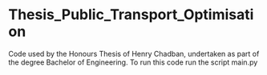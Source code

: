 # Thesis_Public_Transport_Optimisation

Code used by the Honours Thesis of Henry Chadban, undertaken as part of the degree Bachelor of Engineering.
To run this code run the script main.py


